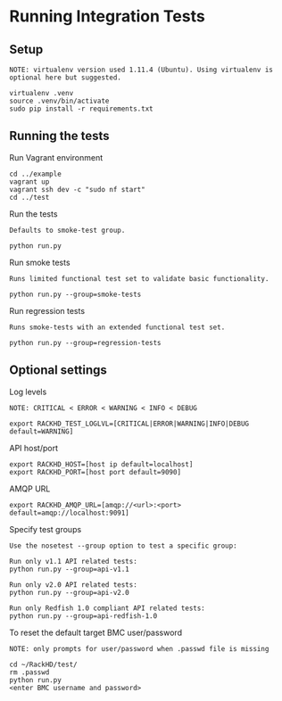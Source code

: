 # Running Integration Tests


## Setup

    NOTE: virtualenv version used 1.11.4 (Ubuntu). Using virtualenv is optional here but suggested.

    virtualenv .venv
    source .venv/bin/activate
    sudo pip install -r requirements.txt
    
## Running the tests

Run Vagrant environment

    cd ../example
    vagrant up
    vagrant ssh dev -c "sudo nf start"
    cd ../test

Run the tests

    Defaults to smoke-test group.

    python run.py

Run smoke tests

    Runs limited functional test set to validate basic functionality.

    python run.py --group=smoke-tests

Run regression tests

    Runs smoke-tests with an extended functional test set.

    python run.py --group=regression-tests

## Optional settings

Log levels
    
    NOTE: CRITICAL < ERROR < WARNING < INFO < DEBUG

    export RACKHD_TEST_LOGLVL=[CRITICAL|ERROR|WARNING|INFO|DEBUG default=WARNING]

API host/port 

    export RACKHD_HOST=[host ip default=localhost]
    export RACKHD_PORT=[host port default=9090]

AMQP URL

    export RACKHD_AMQP_URL=[amqp://<url>:<port> default=amqp://localhost:9091]

Specify test groups
    
    Use the nosetest --group option to test a specific group:

    Run only v1.1 API related tests:
    python run.py --group=api-v1.1

    Run only v2.0 API related tests:
    python run.py --group=api-v2.0

    Run only Redfish 1.0 compliant API related tests:
    python run.py --group=api-redfish-1.0

To reset the default target BMC user/password 

    NOTE: only prompts for user/password when .passwd file is missing

    cd ~/RackHD/test/
    rm .passwd
    python run.py
    <enter BMC username and password>
